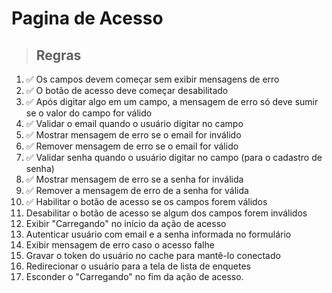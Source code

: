 # Pagina de Acesso

> ## Regras
1.  ✅ Os campos devem começar sem exibir mensagens de erro
2.  ✅ O botão de acesso deve começar desabilitado
3.  ✅ Após digitar algo em um campo, a mensagem de erro só deve sumir se o valor do campo for válido
4.  ✅ Validar o email quando o usuário digitar no campo
5.  ✅ Mostrar mensagem de erro se o email for inválido
6.  ✅ Remover mensagem de erro se o email for válido
7.  ✅ Validar senha quando o usuário digitar no campo (para o cadastro de senha)
8.  ✅ Mostrar mensagem de erro se a senha for inválida
9.  ✅ Remover a mensagem de erro de a senha for válida
10. ✅ Habilitar o botão de acesso se os campos forem válidos
11. Desabilitar o botão de acesso se algum dos campos forem inválidos
12. Exibir "Carregando" no início da ação de acesso
13. Autenticar usuário com email e a senha informada no formulário
14. Exibir mensagem de erro caso o acesso falhe
15. Gravar o token do usuário no cache para mantê-lo conectado
16. Redirecionar o usuário para a tela de lista de enquetes
17. Esconder o "Carregando" no fim da ação de acesso.